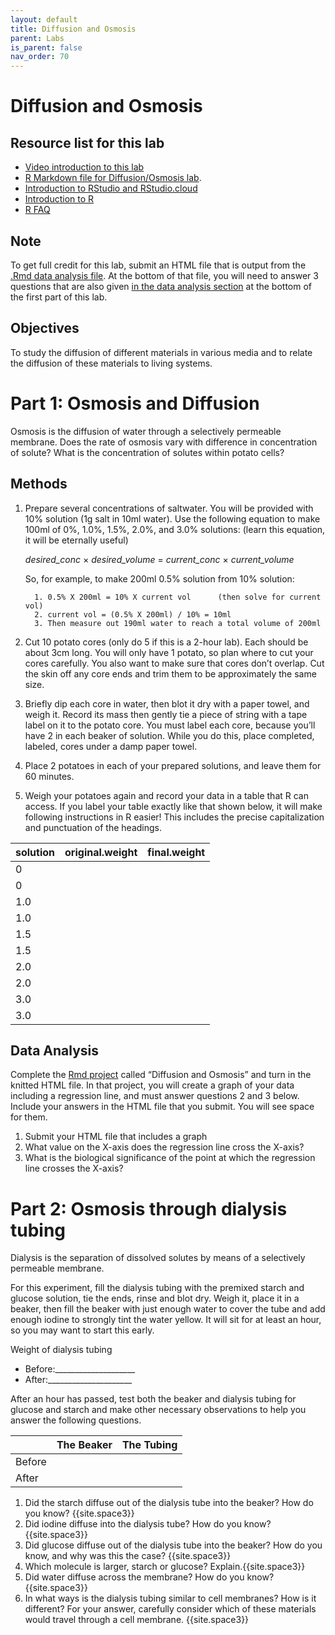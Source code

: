 ```yaml
---
layout: default
title: Diffusion and Osmosis
parent: Labs
is_parent: false
nav_order: 70
---
```


# Diffusion and Osmosis

## Resource list for this lab
* [Video introduction to this lab](https://youtu.be/vEbQJkKjXAM)
* [R Markdown file for Diffusion/Osmosis lab](R/diffusion.Rmd).
* [Introduction to RStudio and RStudio.cloud](R/intro_to_rstudio.html)
* [Introduction to R](R/intro_to_r.html)
* [R FAQ](R/r_faq.html)


## Note
To get full credit for this lab, submit an HTML file that is output from the [.Rmd data analysis file]({{site.url}}/b40/assets/labs/R/diffusion.Rmd). At the bottom of that file, you will need to answer 3 questions that are also given [in the data analysis section](#data-analysis) at the bottom of the first part of this lab.

## Objectives
To study the diffusion of different materials in various media and to relate the diffusion of these materials to living systems.

# Part 1:  Osmosis and Diffusion
Osmosis is the diffusion of water through a selectively permeable membrane.  Does the rate of osmosis vary with difference in concentration of solute? What is the concentration of solutes within potato cells?

## Methods
1. Prepare several concentrations of saltwater. You will be provided with 10% solution (1g salt in 10ml water). Use the following equation to make 100ml of 0%, 1.0%, 1.5%, 2.0%, and 3.0% solutions: (learn this equation, it will be eternally useful)

    *desired_conc* &times; *desired_volume* = *current_conc* &times; *current_volume*

    So, for example, to make 200ml 0.5% solution from 10% solution:
    
         1. 0.5% X 200ml = 10% X current vol      (then solve for current vol)
         2. current vol = (0.5% X 200ml) / 10% = 10ml
         3. Then measure out 190ml water to reach a total volume of 200ml
         
2. Cut 10 potato cores (only do 5 if this is a 2-hour lab). Each should be about 3cm long. You will only have 1 potato, so plan where to cut your cores carefully. You also want to make sure that cores don’t overlap. Cut the skin off any core ends and trim them to be approximately the same size.
3. Briefly dip each core in water, then blot it dry with a paper towel, and weigh it. Record its mass then gently tie a piece of string with a tape label on it to the potato core. You must label each core, because you’ll have 2 in each beaker of solution. While you do this, place completed, labeled, cores under a damp paper towel.
4. Place 2 potatoes in each of your prepared solutions, and leave them for 60 minutes.
5. Weigh your potatoes again and record your data in a table that R can access. If you label your table exactly like that shown below, it will make following instructions in R easier! This includes the precise capitalization and punctuation of the headings.

| solution | original.weight | final.weight |
|:---------|-----------------|--------------|
| 0        |                 |              |
| 0        |                 |              |
| 1.0      |                 |              |
| 1.0      |                 |              |
| 1.5      |                 |              |
| 1.5      |                 |              |
| 2.0      |                 |              |
| 2.0      |                 |              |
| 3.0      |                 |              |
| 3.0      |                 |              |

## Data Analysis
Complete the [Rmd project](R/diffusion.Rmd) called “Diffusion and Osmosis” and turn in the knitted HTML file. In that project, you will create a graph of your data including a regression line, and must answer questions 2 and 3 below. Include your answers in the HTML file that you submit. You will see space for them.
1. Submit your HTML file that includes a graph
2. What value on the X-axis does the regression line cross the X-axis?
3. What is the biological significance of the point at which the regression line crosses the X-axis?

# Part 2: Osmosis through dialysis tubing

Dialysis is the separation of dissolved solutes by means of a selectively permeable membrane.

For this experiment, fill the dialysis tubing with the premixed starch and glucose solution, tie the ends, rinse and blot dry. Weigh it, place it in a beaker, then fill the beaker with just enough water to cover the tube and add enough iodine to strongly tint the water yellow. It will sit for at least an hour, so you may want to start this early.

Weight of dialysis tubing
* Before:\_\_\_\_\_\_\_\_\_\_\_\_\_\_\_\_\_\_\_\_  
* After:\_\_\_\_\_\_\_\_\_\_\_\_\_\_\_\_\_\_\_\_\_

After an hour has passed, test both the beaker and dialysis tubing for glucose and starch and make other necessary observations to help you answer the following questions.

|        | The Beaker | The Tubing |
|--------|------------|------------|
| Before |            |            |
| After  |            |            |

1. Did the starch diffuse out of the dialysis tube into the beaker?  How do you know?  {{site.space3}}
2. Did iodine diffuse into the dialysis tube?  How do you know? {{site.space3}}
3. Did glucose diffuse out of the dialysis tube into the beaker?  How do you know, and why was this the case?  {{site.space3}}
4. Which molecule is larger, starch or glucose?  Explain.{{site.space3}}
5. Did water diffuse across the membrane? How do you know?{{site.space3}}
6. In what ways is the dialysis tubing similar to cell membranes? How is it different? For your answer, carefully consider which of these materials would travel through a cell membrane. {{site.space3}}
 

